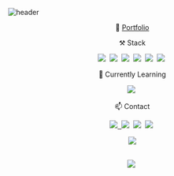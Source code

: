 <!--
**lzhxxn/lzhxxn** is a ✨ _special_ ✨ repository because its `README.md` (this file) appears on your GitHub profile.

Here are some ideas to get you started:

- 🔭 I’m currently working on ...
- 🌱 I’m currently learning ...
- 👯 I’m looking to collaborate on ...
- 🤔 I’m looking for help with ...
- 💬 Ask me about ...
- 📫 How to reach me: ...
- 😄 Pronouns: ...
- ⚡ Fun fact: ...
-->
![header](https://capsule-render.vercel.app/api?type=soft&color=auto&height=150&section=header&text=JihoonLee&fontSize=50&animation=twinkling)

<p align="center"> 💬 <a href="https://www.notion.so/LEE-JIHOON-d7910b6233b44d309723727ad15da6d2">Portfolio</a></p>
<p align="center"> ⚒ Stack </p>
<p align="center">
<p align="center">
  <img src="https://img.shields.io/badge/Java-007396?style=flat-square&logo=Java&logoColor=white"/></a>&nbsp
  <img src="https://img.shields.io/badge/Spring-6DB33F?style=flat-square&logo=Spring&logoColor=white"/></a>&nbsp 
  <img src="https://img.shields.io/badge/Javascript-ffb13b?style=flat-square&logo=javascript&logoColor=white"/></a>&nbsp 
  <img src="https://img.shields.io/badge/css-1572B6?style=flat-square&logo=css3&logoColor=white"/></a>&nbsp 
  <img src="https://img.shields.io/badge/Mysql-E6B91E?style=flat-square&logo=MySql&logoColor=white"/></a>&nbsp
  <img src="https://img.shields.io/badge/Oracle-F80000?style=flat-square&logo=Oracle&logoColor=white"/></a>&nbsp
</p>
<p align="center"> 🌱 Currently Learning </p>
<p align="center">
  <img src="https://img.shields.io/badge/Python-3766AB?style=flat-square&logo=Python&logoColor=white"/></a>&nbsp
</p>
<p align="center"> 📫  Contact </p>
<p align="center">
<a href="https://velog.io/@lzhxxn"><img src="https://img.shields.io/badge/Tech%20Blog-11B48A?style=flat-square&logo=Vimeo&logoColor=white&link=https://velog.io/@lzhxxn"/</a>&nbsp
<a href="iamzhliiv@gmail.com"><img src="https://img.shields.io/badge/Gmail-d14836?style=flat-square&logo=Gmail&logoColor=white&link=iamzhliiv@gmail.com"/></a>&nbsp
<a href="https://www.youtube.com/watch?v=AKl53l4gDjs"><img src="https://img.shields.io/badge/Youtube-ff0000?style=flat-square&logo=youtube&link=https://www.youtube.com/watch?v=AKl53l4gDjs"/></a>&nbsp
<a href="https://www.facebook.com/lzhxxn"><img src="https://img.shields.io/badge/facebook-1877f2?style=flat-square&logo=facebook&logoColor=white&link=https://www.facebook.com/lzhxxn"/></a>&nbsp
</p>
<div align=center>
<a href="https://hits.seeyoufarm.com"><img src="https://hits.seeyoufarm.com/api/count/incr/badge.svg?url=https%3A%2F%2Fgithub.com%2Flzhxxn&count_bg=%2332399C&title_bg=%23BEA2A2&icon=&icon_color=%23E7E7E7&title=hits&edge_flat=false"/></a>            
</div><br>
<p align="center">
<img src="https://github-readme-stats.vercel.app/api?username=lzhxxn&show_icons=true"/></a>&nbsp
</p>

